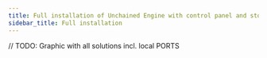 ```yaml
---
title: Full installation of Unchained Engine with control panel and storefront UI
sidebar_title: Full installation
---
```


// TODO: Graphic with all solutions incl. local PORTS
